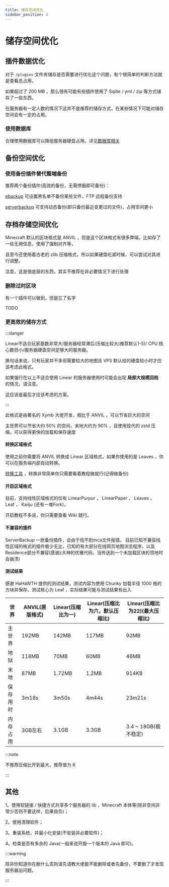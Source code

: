 ```yaml
---
title: 储存空间优化
sidebar_position: 4
---
```


# 储存空间优化

## 插件数据优化

对于 `/plugins` 文件夹储存是否需要进行优化这个问题，有个很简单的判断方法就是查看总占用，

如果超过了 200 MB ，那么很有可能有些插件使用了 Sqlite / yml / zip 等方式储存了一些东西，

在服务器有一定人数的情况下这并不是推荐的储存方式，在某些情况下可能对储存空间会有一定的占用。

### 使用数据库

合理使用数据库可以降低服务器硬盘占用。详见[数据库相关](https://yizhan.wiki/NitWikit/database)

## 备份空间优化

### 使用备份插件替代整端备份

推荐两个备份插件(高效的备份，无需停服即可备份)：

[ebackup](https://www.spigotmc.org/resources/ebackup-simple-and-reliable-backups-for-your-server-supports-ftp-sftp.69917/)
可设置黑名单不备份某些文件，FTP 远程备份支持

[serverbackup](https://www.spigotmc.org/resources/server-backup-ingame-dropbox-ftp-backup-1-8-1-20-multithreaded.79320/)
可支持动态备份(即只备份最近变更过的文件)，占用空间更小

## 存档存储空间优化

Minecraft 默认的区块格式是 ANVIL ，但是这个区块格式有很多弊端，比如存了一些无用信息，使用了强制对齐等，

且至今还使用着古老的 zlib 压缩格式，所以如果硬盘吃紧时候，可以尝试对其进行调整。

注意，这是很底层的东西，其实不推荐在非必要情况下进行处理

### 删除过时区块

有一个插件可以做到，但是忘了名字

TODO

### 更高效的储存方式

:::danger

Linear不适合玩家基数非常大/服务器经常滞后/压缩比较大(推荐默认1-5)/ CPU 核心数目小/服务器硬盘空间足够大的服务器。

换句话来说，只有玩家并不多但需要较大的地图且 VPS 默认给的硬盘较小时才应该考虑此格式。

如果强行在以上不适合使用 Linear 的服务器使用时可能会出现 **局部大规模回档** 的情况，请注意。

这应该是最后才应该考虑的方案。

:::

此格式是由著名的 Xymb 大佬开发，相比于 ANVIL ，可以节省巨大的空间

主世界可以节省大约 50% 的空间，末地大约为 90% ，且使用现代的 zstd 压缩，可以获得更快的加载和保存速度

#### 转换区域格式

使用之前你需要将 ANVIL 转换成 Linear 区域格式，如果你使用的是 Leaves ，你可以在服务端内部自动转换。

[转换工具](https://github.com/xymb-endcrystalme/LinearRegionFileFormatTools) ，转换非常简单你只需要看着教程做就行(记得做备份)

#### 开启区域格式

目前，支持线性区域格式的仅有 LinearPurpur ， LinearPaper ， Leaves ， Leaf ， Kaiiju (还有一堆Fork)，

开启教程不多说，你只需要查看 Wiki 就行。

#### 不兼容的插件

ServerBackup 一款备份插件，会由于找不到mca文件报错。
目前已知不兼容线性区域的格式的插件极少无比，已知的有大部分在线网页地图浏览程序，以及Residence部分不兼容(感谢z大神的优雅代码，当传送到一个未加载区块的领地时会崩溃)

#### 测试结果

感谢 HaHaWTH 提供的测试结果，测试内容为使用 Chunky 加载半径 1000 格的方块并保存，测试核心为 Leaf ，实际结果可能与测试结果有出入

| 世界   | ANVIL(原版格式) | Linear(压缩比为一) | Linear(压缩比为六，默认压缩比) | Linear(压缩比为22)(最大压缩比) |
|------|-------------|---------------|---------------------|-----------------------|
| 主世界  | 192MB       | 142MB         | 117MB               | 92MB                  |
| 地狱   | 118MB       | 70MB          | 60MB                | 46MB                  |
| 末地   | 87MB        | 1.72MB        | 1.2MB               | 914KB                 |
| 保存用时 | 3m18s       | 3m50s         | 4m44s               | 23m21s                |
| 内存占用 | 3GB左右       | 3.1GB         | 3.3GB               | 3.4 ~ 18GB(极不稳定)      |

:::note

不推荐压缩比开到最大，推荐值为 6

:::

## 其他

1。使用软链接 / 快捷方式共享多个服务器的 lib ，Minecraft 本体等(除非空间非常少否则不要这样，后果自负)；

2。使用清理软件；

3。重装系统，并最小化安装(不安装非必要软件)；

4。检查是否有多余的 Java(一般来说开服一个版本的 Java 即可)。

:::warning

除非你知道你在删什么否则请先请教大佬能不能删除或者先备份，不要删了才发现服务器出问题。

:::
